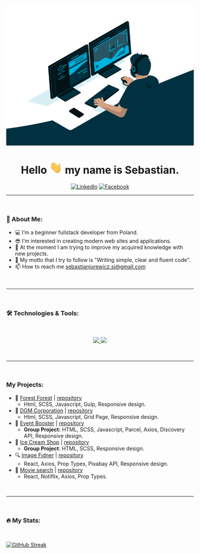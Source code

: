<div align="center">
  <img src="img/programmer.gif"/>

  <br>
  <h1>
  Hello <img src="img/hello.webp" width="35px"/>  my name is Sebastian.
  </h1>

[![LinkedIn](https://img.shields.io/badge/LinkedIn-blue?logo=linkedin&logoColor=white&style=for-the-badge)](https://www.linkedin.com/in/sebastian-jurewicz-855b42263/)
[![Facebook](https://img.shields.io/badge/FaceBook-059?logo=facebook&logoColor=white&style=for-the-badge)](https://www.facebook.com/sebastian.jurewicz.37/)
</div>

---

<br>

### 📑 About Me:

- 💻 I’m a beginner fullstack developer from Poland.
- 😎 I’m interested in creating modern web sites and applications.
- 🌱 At the moment I am trying to improve my acquired knowledge with new projects.
- 👀 My motto that I try to follow is "Writing simple, clear and fluent code".
- 📫 How to reach me sebastianjurewicz.sj@gmail.com

<br>

---

<br>

### 🛠️ Technologies & Tools: <!-- https://skillicons.dev/ -->

<br>
<p align="center">
  <a href="https://skillicons.dev">
    <img src="https://skillicons.dev/icons?i=html,css,js,react,redux,sass,gulp,styledcomponents" />
    <img src="https://skillicons.dev/icons?i=materialui,bootstrap,nodejs,express,mongo,git,codepen,postman" />
  </a>
</p>
<br>

---

<br>

### My Projects:

- 🌲 [Forest Forest](sebastianjur.github.io/Forest-website/) | [repository](https://github.com/SebastianJur/Forest-website)
  - Html, SCSS, Javascript, Gulp, Responsive design.
- 💎 [DGM Corporation](sebastianjur.github.io/DGM-Corporation/) | [repository](https://github.com/SebastianJur/DGM-Corporation)
  - Html, SCSS, Javascript, Grid Page, Responsive design.
- 🌟 [Event Booster](ewelinamaniecka.github.io/event-booster-team-project/) | [repository](https://github.com/EwelinaManiecka/event-booster-team-project)
  - **Group Project:**  HTML, SCSS, Javascript, Parcel, Axios, Discovery API, Responsive design.
- 🍦 [Ice Cream Shop](https://jacekpietrzak.github.io/goit-icecream-group-5/) | [repository](https://github.com/jacekpietrzak/goit-icecream-group-5)
  - **Group Project**: HTML, SCSS, Responsive design.
- 🔍 [Image Fidner](https://sebastianjur.github.io/goit-react-hw-04-images/) | [repository](https://github.com/SebastianJur/goit-react-hw-04-images)
  - React, Axios, Prop Types, Pixabay API, Responsive design.
- 🎥 [Movie search](https://sebastianjur.github.io/goit-react-hw-05-movies/) | [repository](https://github.com/SebastianJur/goit-react-hw-05-movies)
  - React, Notiflix, Axios, Prop Types.
  
<br>

---

<br>

### 🔥 My Stats: <!-- https://streak-stats.demolab.com/demo/ -->

<br>

[![GitHub Streak](https://streak-stats.demolab.com?user=SebastianJur&theme=vue-dark&background=003140&ring=00B2DF&dates=FFFFFF&sideNums=00B2DF&currStreakLabel=00B2DF&currStreakNum=00B2DF&fire=EB3F30&border=003140&sideLabels=00B2DF)](https://git.io/streak-stats)
